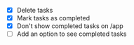 - [x] Delete tasks
- [x] Mark tasks as completed
- [x] Don't show completed tasks on /app
- [ ] Add an option to see completed tasks